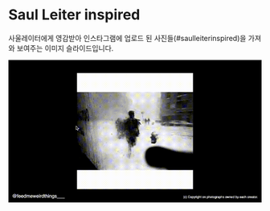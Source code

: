 # Saul Leiter inspired

사울레이터에게 영감받아 인스타그램에 업로드 된 사진들(#saulleiterinspired)을 가져와 보여주는 이미지 슬라이드입니다.

![preview](/public/preview-saul-leiter-inspired.gif)

